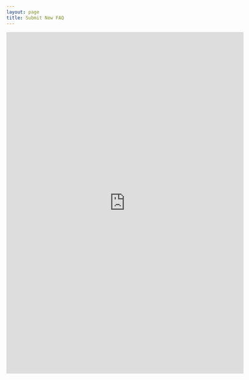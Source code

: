 ```yaml
---
layout: page
title: Submit New FAQ
---
```


<iframe src="https://docs.google.com/forms/d/e/1FAIpQLSdouIvAKQ9bG61dlVO2lu05RjnuADD0rlGOY7YpJS4ll6VXXQ/viewform?embedded=true" align="middle" width="620" height="890" frameborder="0" marginheight="0" marginwidth="0">Loading...</iframe>

